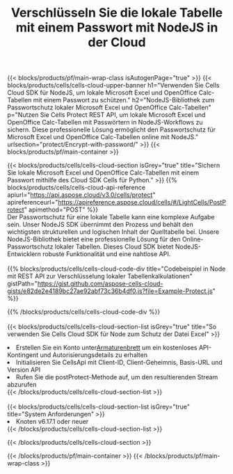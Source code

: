 ﻿---
title:  Verschlüsseln Sie die lokale Tabelle mit einem Passwort mit NodeJS in der Cloud
description: Cloud-APIs und SDKs zum Schutz von Microsoft Excel und OpenOffice Calc mit NodeJS. Verschlüsseln Sie lokale Tabellenkalkulationen mit dem Cells Cloud API SDK für NodeJS mit einem Passwort.
---
{{< blocks/products/pf/main-wrap-class isAutogenPage="true" >}}
{{< blocks/products/cells/cells-cloud-upper-banner h1="Verwenden Sie Cells Cloud SDK für NodeJS, um lokale Microsoft Excel und OpenOffice Calc-Tabellen mit einem Passwort zu schützen." h2="NodeJS-Bibliothek zum Passwortschutz lokaler Microsoft Excel und OpenOffice Calc-Tabellen" p="Nutzen Sie Cells Protect REST API, um lokale Microsoft Excel und OpenOffice Calc-Tabellen mit Passwörtern in NodeJS-Workflows zu sichern. Diese professionelle Lösung ermöglicht den Passwortschutz für Microsoft Excel und OpenOffice Calc-Tabellen online mit NodeJS." urlsection="protect/Encrypt-with-password/" >}}
{{< blocks/products/pf/main-container >}}

{{< blocks/products/cells/cells-cloud-section isGrey="true" title="Sichern Sie lokale Microsoft Excel und OpenOffice Calc-Tabellen mit einem Passwort mithilfe des Cloud SDK Cells für Python." >}}
{{% blocks/products/cells/cells-cloud-api-reference apiurl="https://api.aspose.cloud/v3.0/cells/protect" apireferenceurl="https://apireference.aspose.cloud/cells/#/LightCells/PostProtect" apimethod="POST" %}}
<br/>
Der Passwortschutz für eine lokale Tabelle kann eine komplexe Aufgabe sein. Unser NodeJS SDK übernimmt den Prozess und behält den wichtigsten strukturellen und logischen Inhalt der Quelltabelle bei. Unsere NodeJS-Bibliothek bietet eine professionelle Lösung für den Online-Passwortschutz lokaler Tabellen. Dieses Cloud SDK bietet NodeJS-Entwicklern robuste Funktionalität und eine nahtlose API.
<br/>
<br/>
{{% blocks/products/cells/cells-cloud-code-div title="Codebeispiel in Node mit REST API zur Verschlüsselung lokaler Tabellenkalkulationen" gistPath="https://gist.github.com/aspose-cells-cloud-gists/e82de2e4189bc27ae92abf73c36b4df0.js?file=Example-Protect.js" %}}
  
{{% /blocks/products/cells/cells-cloud-code-div %}}
<br/>
<br/>
{{< blocks/products/cells/cells-cloud-section-list isGrey="true" title="So verwenden Sie Cells Cloud SDK für Node zum Schutz der Datei Excel" >}}
<li> Erstellen Sie ein Konto unter<a href="https://dashboard.aspose.cloud/">Armaturenbrett</a> um ein kostenloses API-Kontingent und Autorisierungsdetails zu erhalten</li>
<li>Initialisieren Sie CellsApi mit Client-ID, Client-Geheimnis, Basis-URL und Version API</li>
<li>Rufen Sie die postProtect-Methode auf, um den resultierenden Stream abzurufen</li>
{{< /blocks/products/cells/cells-cloud-section-list >}}
<br/>
<br/>
{{< blocks/products/cells/cells-cloud-section-list isGrey="true" title="System Anforderungen" >}}
<li>Knoten v6.17.1 oder neuer</li>
{{< /blocks/products/cells/cells-cloud-section-list >}}

{{< /blocks/products/cells/cells-cloud-section >}}

{{< /blocks/products/pf/main-container >}}
{{< /blocks/products/pf/main-wrap-class >}}
